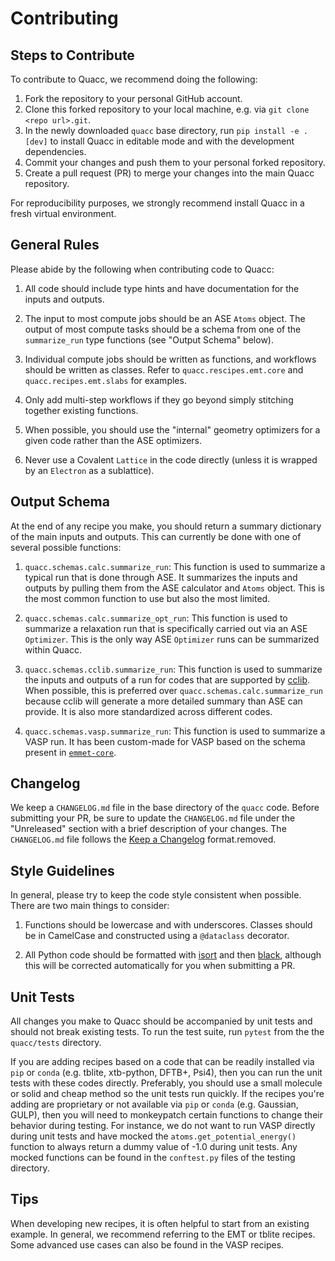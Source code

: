 # Contributing

## Steps to Contribute

To contribute to Quacc, we recommend doing the following:

1. Fork the repository to your personal GitHub account.
2. Clone this forked repository to your local machine, e.g. via `git clone <repo url>.git`.
3. In the newly downloaded `quacc` base directory, run `pip install -e .[dev]` to install Quacc in editable mode and with the development dependencies.
4. Commit your changes and push them to your personal forked repository.
5. Create a pull request (PR) to merge your changes into the main Quacc repository.

For reproducibility purposes, we strongly recommend install Quacc in a fresh virtual environment.

## General Rules

Please abide by the following when contributing code to Quacc:

1. All code should include type hints and have documentation for the inputs and outputs.

2. The input to most compute jobs should be an ASE `Atoms` object. The output of most compute tasks should be a schema from one of the `summarize_run` type functions (see "Output Schema" below).

3. Individual compute jobs should be written as functions, and workflows should be written as classes. Refer to `quacc.rescipes.emt.core` and `quacc.recipes.emt.slabs` for examples.

4. Only add multi-step workflows if they go beyond simply stitching together existing functions.

5. When possible, you should use the "internal" geometry optimizers for a given code rather than the ASE optimizers.

6. Never use a Covalent `Lattice` in the code directly (unless it is wrapped by an `Electron` as a sublattice).

## Output Schema

At the end of any recipe you make, you should return a summary dictionary of the main inputs and outputs. This can currently be done with one of several possible functions:

1. `quacc.schemas.calc.summarize_run`: This function is used to summarize a typical run that is done through ASE. It summarizes the inputs and outputs by pulling them from the ASE calculator and `Atoms` object. This is the most common function to use but also the most limited.

2. `quacc.schemas.calc.summarize_opt_run`: This function is used to summarize a relaxation run that is specifically carried out via an ASE `Optimizer`. This is the only way ASE `Optimizer` runs can be summarized within Quacc.

3. `quacc.schemas.cclib.summarize_run`: This function is used to summarize the inputs and outputs of a run for codes that are supported by [cclib](https://cclib.github.io/data.html). When possible, this is preferred over `quacc.schemas.calc.summarize_run` because cclib will generate a more detailed summary than ASE can provide. It is also more standardized across different codes.

4. `quacc.schemas.vasp.summarize_run`: This function is used to summarize a VASP run. It has been custom-made for VASP based on the schema present in [`emmet-core`](https://github.com/materialsproject/emmet/blob/de2d700ef58f04622fa3ab01870e562b1387b696/emmet-core/emmet/core/vasp/calculation.py#L394).

## Changelog

We keep a `CHANGELOG.md` file in the base directory of the `quacc` code. Before submitting your PR, be sure to update the `CHANGELOG.md` file under the "Unreleased" section with a brief description of your changes. The `CHANGELOG.md` file follows the [Keep a Changelog](https://keepachangelog.com) format.removed.

## Style Guidelines

In general, please try to keep the code style consistent when possible. There are two main things to consider:

1. Functions should be lowercase and with underscores. Classes should be in CamelCase and constructed using a `@dataclass` decorator.

2. All Python code should be formatted with [isort](https://github.com/PyCQA/isort) and then [black](https://github.com/psf/black), although this will be corrected automatically for you when submitting a PR.

## Unit Tests

All changes you make to Quacc should be accompanied by unit tests and should not break existing tests. To run the test suite, run `pytest` from the the `quacc/tests` directory.

If you are adding recipes based on a code that can be readily installed via `pip` or `conda` (e.g. tblite, xtb-python, DFTB+, Psi4), then you can run the unit tests with these codes directly. Preferably, you should use a small molecule or solid and cheap method so the unit tests run quickly. If the recipes you're adding are proprietary or not available via `pip` or `conda` (e.g. Gaussian, GULP), then you will need to monkeypatch certain functions to change their behavior during testing. For instance, we do not want to run VASP directly during unit tests and have mocked the `atoms.get_potential_energy()` function to always return a dummy value of -1.0 during unit tests. Any mocked functions can be found in the `conftest.py` files of the testing directory.

## Tips

When developing new recipes, it is often helpful to start from an existing example. In general, we recommend referring to the EMT or tblite recipes. Some advanced use cases can also be found in the VASP recipes.
